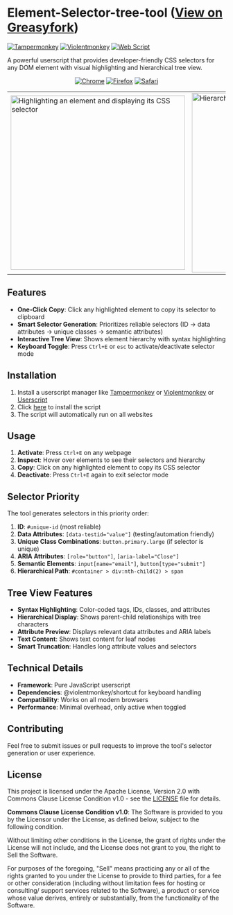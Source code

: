 # Element-Selector-tree-tool ([View on Greasyfork](https://greasyfork.org/en/scripts/542567-element-selector-tool))

[![Tampermonkey](https://img.shields.io/badge/Tampermonkey-Compatible-green?logo=tampermonkey)](https://tampermonkey.net/) [![Violentmonkey](https://img.shields.io/badge/Violentmonkey-Compatible-blue?logo=violentmonkey)](https://violentmonkey.github.io/) [![Web Script](https://img.shields.io/badge/Web%20Script-Compatible-orange?logo=javascript)](https://developer.mozilla.org/en-US/docs/Web/JavaScript)

A powerful userscript that provides developer-friendly CSS selectors for any DOM element with visual highlighting and hierarchical tree view.

<div align="center">

[![Chrome](https://img.shields.io/badge/Chrome-✓-4285F4?logo=googlechrome&logoColor=white)](https://www.google.com/chrome/) [![Firefox](https://img.shields.io/badge/Firefox-✓-FF7139?logo=firefox&logoColor=white)](https://www.mozilla.org/firefox/) [![Safari](https://img.shields.io/badge/Safari-✓-006CFF?logo=safari&logoColor=white)](https://www.apple.com/safari/)

</div> 

<table>
  <tr>
    <td><img width="402" alt="Highlighting an element and displaying its CSS selector" src="https://github.com/user-attachments/assets/2765c219-abba-444a-9d0f-6a8559bf468a"></td>
    <td><img width="414" alt="Hierarchical tree view of DOM elements" src="https://github.com/user-attachments/assets/80d7c2ea-f892-481b-94b3-33a8ec841523"></td>
  </tr>
</table>


## Features

- **One-Click Copy**: Click any highlighted element to copy its selector to clipboard
- **Smart Selector Generation**: Prioritizes reliable selectors (ID → data attributes → unique classes → semantic attributes)
- **Interactive Tree View**: Shows element hierarchy with syntax highlighting
- **Keyboard Toggle**: Press `Ctrl+E` or `esc` to activate/deactivate selector mode

## Installation

1. Install a userscript manager like [Tampermonkey](https://tampermonkey.net/) or [Violentmonkey](https://violentmonkey.github.io/) or [Userscript](https://apps.apple.com/ca/app/userscripts/id1463298887)
2. Click [here](https://greasyfork.org/en/scripts/542567-element-selector-tool) to install the script
3. The script will automatically run on all websites

## Usage

1. **Activate**: Press `Ctrl+E` on any webpage
2. **Inspect**: Hover over elements to see their selectors and hierarchy
3. **Copy**: Click on any highlighted element to copy its CSS selector
4. **Deactivate**: Press `Ctrl+E` again to exit selector mode

## Selector Priority

The tool generates selectors in this priority order:

1. **ID**: `#unique-id` (most reliable)
2. **Data Attributes**: `[data-testid="value"]` (testing/automation friendly)
3. **Unique Class Combinations**: `button.primary.large` (if selector is unique)
4. **ARIA Attributes**: `[role="button"]`, `[aria-label="Close"]`
5. **Semantic Elements**: `input[name="email"]`, `button[type="submit"]`
6. **Hierarchical Path**: `#container > div:nth-child(2) > span`

## Tree View Features

- **Syntax Highlighting**: Color-coded tags, IDs, classes, and attributes
- **Hierarchical Display**: Shows parent-child relationships with tree characters
- **Attribute Preview**: Displays relevant data attributes and ARIA labels
- **Text Content**: Shows text content for leaf nodes
- **Smart Truncation**: Handles long attribute values and selectors

## Technical Details

- **Framework**: Pure JavaScript userscript
- **Dependencies**: @violentmonkey/shortcut for keyboard handling
- **Compatibility**: Works on all modern browsers
- **Performance**: Minimal overhead, only active when toggled

## Contributing

Feel free to submit issues or pull requests to improve the tool's selector generation or user experience.

## License

This project is licensed under the Apache License, Version 2.0 with Commons Clause License Condition v1.0 - see the [LICENSE](LICENSE) file for details.

**Commons Clause License Condition v1.0**: The Software is provided to you by the Licensor under the License, as defined below, subject to the following condition.

Without limiting other conditions in the License, the grant of rights under the License will not include, and the License does not grant to you, the right to Sell the Software.

For purposes of the foregoing, "Sell" means practicing any or all of the rights granted to you under the License to provide to third parties, for a fee or other consideration (including without limitation fees for hosting or consulting/ support services related to the Software), a product or service whose value derives, entirely or substantially, from the functionality of the Software.
